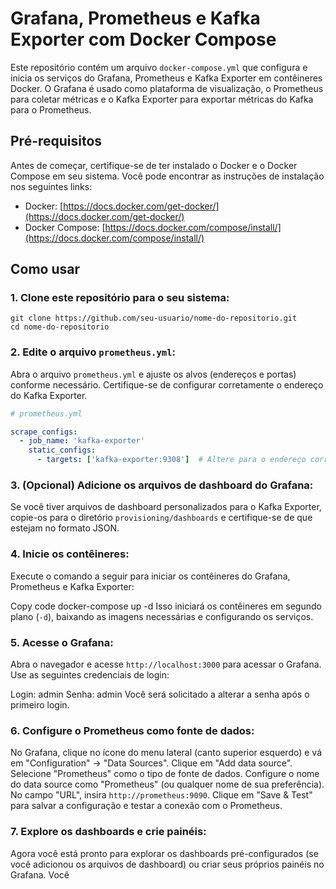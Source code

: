 # Grafana, Prometheus e Kafka Exporter com Docker Compose

Este repositório contém um arquivo `docker-compose.yml` que configura e inicia os serviços do Grafana, Prometheus e Kafka Exporter em contêineres Docker. O Grafana é usado como plataforma de visualização, o Prometheus para coletar métricas e o Kafka Exporter para exportar métricas do Kafka para o Prometheus.

## Pré-requisitos

Antes de começar, certifique-se de ter instalado o Docker e o Docker Compose em seu sistema. Você pode encontrar as instruções de instalação nos seguintes links:

- Docker: [https://docs.docker.com/get-docker/](https://docs.docker.com/get-docker/)
- Docker Compose: [https://docs.docker.com/compose/install/](https://docs.docker.com/compose/install/)

## Como usar

### 1. Clone este repositório para o seu sistema:

```
git clone https://github.com/seu-usuario/nome-do-repositorio.git
cd nome-do-repositorio
```

### 2. Edite o arquivo `prometheus.yml`:

Abra o arquivo `prometheus.yml` e ajuste os alvos (endereços e portas) conforme necessário. Certifique-se de configurar corretamente o endereço do Kafka Exporter.

```yaml
# prometheus.yml

scrape_configs:
  - job_name: 'kafka-exporter'
    static_configs:
      - targets: ['kafka-exporter:9308']  # Altere para o endereço correto do Kafka Exporter
```

### 3. (Opcional) Adicione os arquivos de dashboard do Grafana:

Se você tiver arquivos de dashboard personalizados para o Kafka Exporter, copie-os para o diretório `provisioning/dashboards` e certifique-se de que estejam no formato JSON.

### 4. Inicie os contêineres:

Execute o comando a seguir para iniciar os contêineres do Grafana, Prometheus e Kafka Exporter:

Copy code
docker-compose up -d
Isso iniciará os contêineres em segundo plano (`-d`), baixando as imagens necessárias e configurando os serviços.

### 5. Acesse o Grafana:

Abra o navegador e acesse `http://localhost:3000` para acessar o Grafana. Use as seguintes credenciais de login:

Login: admin
Senha: admin
Você será solicitado a alterar a senha após o primeiro login.

### 6. Configure o Prometheus como fonte de dados:

No Grafana, clique no ícone do menu lateral (canto superior esquerdo) e vá em "Configuration" -> "Data Sources".
Clique em "Add data source".
Selecione "Prometheus" como o tipo de fonte de dados.
Configure o nome do data source como "Prometheus" (ou qualquer nome de sua preferência).
No campo "URL", insira `http://prometheus:9090`.
Clique em "Save & Test" para salvar a configuração e testar a conexão com o Prometheus.

### 7. Explore os dashboards e crie painéis:
Agora você está pronto para explorar os dashboards pré-configurados (se você adicionou os arquivos de dashboard) ou criar seus próprios painéis no Grafana. Você
